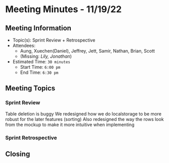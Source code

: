 # Meeting Minutes - 11/19/22

## Meeting Information

- Topic(s): Sprint Review + Retrospective
- Attendees:
  - Aung, Xuechen(Daniel), Jeffrey, Jett, Samir, Nathan, Brian, Scott
  - (Missing: *Lily, Jonathan*)
- Estimated Time: `30 minutes`
  - Start Time: `6:00 pm`
  - End Time: `6:30 pm`

## Meeting Topics

### Sprint Review
Table deletion is buggy	
We redesigned how we do localstorage to be more robust for the later features (sorting)
Also redesigned the way the rows look from the mockup to make it more intuitive when implementing

### Sprint Retrospective

## Closing
